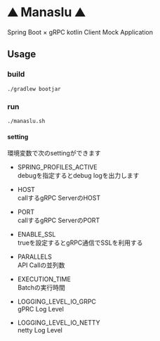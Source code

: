 # ⛰️ Manaslu ⛰️

Spring Boot × gRPC kotlin Client Mock Application

## Usage

### build

```shell
./gradlew bootjar
```

### run

```shell
./manaslu.sh
```

#### setting

環境変数で次のsettingができます

- SPRING_PROFILES_ACTIVE  
debugを指定するとdebug logを出力します

- HOST  
callするgRPC ServerのHOST

- PORT  
callするgRPC ServerのPORT

- ENABLE_SSL  
trueを設定するとgRPC通信でSSLを利用する

- PARALLELS  
API Callの並列数

- EXECUTION_TIME  
Batchの実行時間

- LOGGING_LEVEL_IO_GRPC  
gPRC Log Level

- LOGGING_LEVEL_IO_NETTY  
netty Log Level
